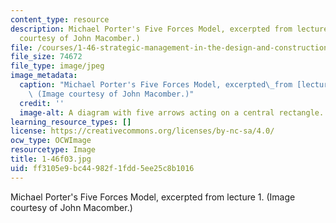 ```yaml
---
content_type: resource
description: Michael Porter's Five Forces Model, excerpted from lecture 1. (Image
  courtesy of John Macomber.)
file: /courses/1-46-strategic-management-in-the-design-and-construction-value-chain-fall-2003/ff3105e9bc44982f1fdd5ee25c8b1016_1-46f03.jpg
file_size: 74672
file_type: image/jpeg
image_metadata:
  caption: "Michael Porter's Five Forces Model, excerpted\_from [lecture 1](/courses/1-46-strategic-management-in-the-design-and-construction-value-chain-fall-2003/pages/lecture-notes).\
    \ (Image courtesy of John Macomber.)"
  credit: ''
  image-alt: A diagram with five arrows acting on a central rectangle.
learning_resource_types: []
license: https://creativecommons.org/licenses/by-nc-sa/4.0/
ocw_type: OCWImage
resourcetype: Image
title: 1-46f03.jpg
uid: ff3105e9-bc44-982f-1fdd-5ee25c8b1016
---
```

Michael Porter's Five Forces Model, excerpted from lecture 1. (Image courtesy of John Macomber.)
